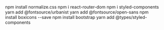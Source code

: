 npm install normalize.css
npm i react-router-dom
npm i styled-components
yarn add @fontsource/urbanist
yarn add @fontsource/open-sans
npm install boxicons --save
npm install bootstrap
yarn add @types/styled-components